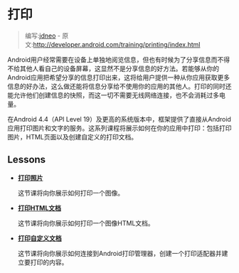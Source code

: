 # 打印

> 编写:[jdneo](https://github.com/jdneo) - 原文:<http://developer.android.com/training/printing/index.html>

Android用户经常需要在设备上单独地阅览信息，但也有时候为了分享信息而不得不给其他人看自己的设备屏幕，这显然不是分享信息的好方法。若能够从你的Android应用把希望分享的信息打印出来，这将给用户提供一种从你应用获取更多信息的好办法，这么做还能将信息分享给不使用你的应用的其他人。打印的同时还能允许他们创建信息的快照，而这一切不需要无线网络连接，也不会消耗过多电量。

在Android 4.4（API Level 19）及更高的系统版本中，框架提供了直接从Android应用打印图片和文字的服务。这系列课程将展示如何在你的应用中打印：包括打印图片，HTML页面以及创建自定义的打印文档。

## Lessons

* [**打印照片**](photos.html)

  这节课将向你展示如何打印一个图像。


* [**打印HTML文档**](html-docs.html)

  这节课将向你展示如何打印一个图像HTML文档。


* [**打印自定义文档**](custom-docs.html)

  这节课将向你展示如何连接到Android打印管理器，创建一个打印适配器并建立要打印的内容。

